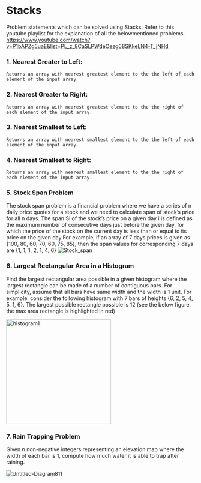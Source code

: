 # Stacks
Problem statements which can be solved using Stacks.
Refer to this youtube playlist for the explanation of all the belowmentioned problems.
https://www.youtube.com/watch?v=P1bAPZg5uaE&list=PL_z_8CaSLPWdeOezg68SKkeLN4-T_jNHd
### 1. Nearest Greater to Left: 
    Returns an array with nearest greatest element to the the left of each element of the input array
### 2. Nearest Greater to Right: 
    Returns an array with nearest greatest element to the the right of each element of the input array.    
### 3. Nearest Smallest to Left: 
    Returns an array with nearest smallest element to the the left of each element of the input array.
### 4. Nearest Smallest to Right: 
    Returns an array with nearest smallest element to the the right of each element of the input array.
### 5. Stock Span Problem
  The stock span problem is a financial problem where we have a series of n daily price quotes for a stock and we need to calculate span of stock’s price for all n days.
    The span Si of the stock’s price on a given day i is defined as the maximum number of consecutive days just before the given day, for which the price of the stock on       the current day is less than or equal to its price on the given day.For example, if an array of 7 days prices is given as {100, 80, 60, 70, 60, 75, 85}, then the span values for corresponding 7 days are {1, 1, 1, 2, 1, 4, 6}
    ![Stock_span](https://user-images.githubusercontent.com/43874027/94430593-ccb22c00-01b1-11eb-8232-5769fec2f7e8.png)
    
### 6. Largest Rectangular Area in a Histogram
Find the largest rectangular area possible in a given histogram where the largest rectangle can be made of a number of contiguous bars. For simplicity, assume that all bars have same width and the width is 1 unit.
For example, consider the following histogram with 7 bars of heights {6, 2, 5, 4, 5, 1, 6}. The largest possible rectangle possible is 12 (see the below figure, the max area rectangle is highlighted in red)

<img width="279" alt="histogram1" src="https://user-images.githubusercontent.com/43874027/94430331-531a3e00-01b1-11eb-84f6-d7c03e945f18.png">

### 7. Rain Trapping Problem
Given n non-negative integers representing an elevation map where the width of each bar is 1, compute how much water it is able to trap after raining.

![Untitled-Diagram811](https://user-images.githubusercontent.com/43874027/94446251-042ad380-01c6-11eb-9d1c-b23e7dc38418.png)



